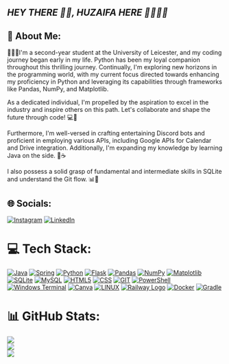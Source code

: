 ## *HEY THERE 👋🏼, HUZAIFA HERE 🤜🏼🤛🏼*  
## 💫 About Me:
👨🏻‍🎓I'm a second-year student at the University of Leicester, and my coding journey began early in my life. Python has been my loyal companion throughout this thrilling journey. Continually, I'm exploring new horizons in the programming world, with my current focus directed towards enhancing my proficiency in Python and leveraging its capabilities through frameworks like Pandas, NumPy, and Matplotlib.

As a dedicated individual, I'm propelled by the aspiration to excel in the industry and inspire others on this path. Let's collaborate and shape the future through code! 💻🚀

Furthermore, I'm well-versed in crafting entertaining Discord bots and proficient in employing various APIs, including Google APIs for Calendar and Drive integration. Additionally, I'm expanding my knowledge by learning Java on the side. 🤖☕

I also possess a solid grasp of fundamental and intermediate skills in SQLite and understand the Git flow. 📊🔄

## 🌐 Socials:
[![Instagram](https://img.shields.io/badge/Instagram-%23E4405F.svg?logo=Instagram&logoColor=white)](https://instagram.com/Iamhuzaifasabahuddin) [![LinkedIn](https://img.shields.io/badge/LinkedIn-%230077B5.svg?logo=linkedin&logoColor=white)](https://www.linkedin.com/in/huzaifa-sabah-uddin?utm_source=share&utm_campaign=share_via&utm_content=profile&utm_medium=ios_app) 

# 💻 Tech Stack:
[![Java](https://img.shields.io/badge/java-%23ED8B00.svg?style=for-the-badge&logo=openjdk&logoColor=white)](https://www.java.com/) [![Spring](https://img.shields.io/badge/Spring-%236DB33F.svg?style=for-the-badge&logo=spring&logoColor=white)](https://spring.io/) [![Python](https://img.shields.io/badge/python-3670A0?style=for-the-badge&logo=python&logoColor=ffdd54)](https://www.python.org/) [![Flask](https://img.shields.io/badge/Flask-%23000.svg?style=for-the-badge&logo=flask&logoColor=white)](https://flask.palletsprojects.com/en/2.1.x/) [![Pandas](https://img.shields.io/badge/pandas-%23150458.svg?style=for-the-badge&logo=pandas&logoColor=white)](https://pandas.pydata.org/) [![NumPy](https://img.shields.io/badge/numpy-%23013243.svg?style=for-the-badge&logo=numpy&logoColor=white)](https://numpy.org/) [![Matplotlib](https://img.shields.io/badge/Matplotlib-%23ffffff.svg?style=for-the-badge&logo=Matplotlib&logoColor=black)](https://matplotlib.org/) 
[![SQLite](https://img.shields.io/badge/sqlite-%2307405e.svg?style=for-the-badge&logo=sqlite&logoColor=white)](https://www.sqlite.org/) [![MySQL](https://img.shields.io/badge/MySQL-%2300f.svg?style=for-the-badge&logo=mysql&logoColor=white)](https://www.mysql.com/) [![HTML5](https://img.shields.io/badge/html5-%23E34F26.svg?style=for-the-badge&logo=html5&logoColor=white)](https://developer.mozilla.org/en-US/docs/Web/HTML) [![CSS](https://img.shields.io/badge/CSS-%231572B6.svg?style=for-the-badge&logo=css3&logoColor=white)](https://developer.mozilla.org/en-US/docs/Web/CSS) [![GIT](https://img.shields.io/badge/Git-fc6d26?style=for-the-badge&logo=git&logoColor=white)](https://git-scm.com/) [![PowerShell](https://img.shields.io/badge/PowerShell-%235391FE.svg?style=for-the-badge&logo=powershell&logoColor=white)](https://docs.microsoft.com/en-us/powershell/) [![Windows Terminal](https://img.shields.io/badge/Windows%20Terminal-%234D4D4D.svg?style=for-the-badge&logo=windows-terminal&logoColor=white)](https://aka.ms/terminal) [![Canva](https://img.shields.io/badge/Canva-%2300C4CC.svg?style=for-the-badge&logo=Canva&logoColor=white)](https://www.canva.com/) [![LINUX](https://img.shields.io/badge/Linux-FCC624?style=for-the-badge&logo=linux&logoColor=black)](https://www.linux.org/)
[![Railway Logo](https://img.shields.io/badge/Railway-%23669966.svg?style=for-the-badge&logo=railway&logoColor=white)](https://railway.app/) [![Docker](https://img.shields.io/badge/Docker-%232496ED.svg?style=for-the-badge&logo=docker&logoColor=white)](https://www.docker.com/) [![Gradle](https://img.shields.io/badge/Gradle-%2302303A.svg?style=for-the-badge&logo=gradle&logoColor=white)](https://gradle.org/)


# 📊 GitHub Stats:
![](https://github-readme-stats.vercel.app/api?username=Iamhuzaifasabahuddin&theme=dark&hide_border=false&include_all_commits=true&count_private=false)<br/>
![](https://github-readme-streak-stats.herokuapp.com/?user=Iamhuzaifasabahuddin&theme=dark&hide_border=false)<br/>
![](https://github-readme-stats.vercel.app/api/top-langs/?username=Iamhuzaifasabahuddin&theme=dark&hide_border=false&include_all_commits=true&count_private=false&layout=compact)
